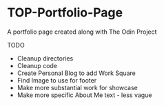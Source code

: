 # TOP-Portfolio-Page
A portfolio page created along with The Odin Project

TODO

- Cleanup directories
- Cleanup code
- Create Personal Blog to add Work Square
- Find Image to use for footer
- Make more substantial work for showcase
- Make more specific About Me text - less vague
